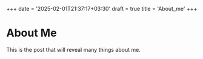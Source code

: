 +++
date = '2025-02-01T21:37:17+03:30'
draft = true
title = 'About_me'
+++
# About Me
This is the post that will reveal many things about me.